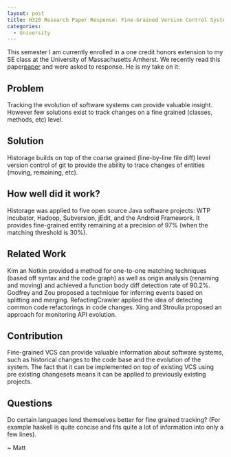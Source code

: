 ```yaml
---
layout: post
title: H320 Research Paper Response: Fine-Grained Version Control System for Java
categories:
  - University
---
```

This semester I am currently enrolled in a one credit honors extension to my SE class at the University of Massachusetts Amherst. We recently read this paper[paper](https://dl.acm.org/citation.cfm?id=2024463) and were asked to response.  He is my take on it:

## Problem
Tracking the evolution of software systems can provide valuable insight. However few solutions exist to track changes on a fine grained (classes, methods, etc) level.

## Solution
Historage builds on top of the coarse grained (line-by-line file diff) level version control of git to provide the ability to trace changes of entities (moving, remaining, etc).

## How well did it work?
Historage was applied to five open source Java software projects: WTP incubator, Hadoop, Subversion, jEdit, and the Android Framework.  It provides fine-grained entity remaining at a precision of 97% (when the matching threshold is 30%).

## Related Work
Kim an Notkin provided a method for one-to-one matching techniques (based off syntax and the code graph) as well as origin analysis (renaming and moving) and achieved a function body diff detection rate of 90.2%.  Godfrey and Zou proposed a technique for inferring events based on splitting and merging.  RefactingCrawler applied the idea of detecting common code refactorings in code changes.  Xing and Stroulia proposed an approach for monitoring API evolution.

## Contribution
Fine-grained VCS can provide valuable information about software systems, such as historical changes to the code base and the evolution of the system. The fact that it can be implemented on top of existing VCS using pre existing changesets means it can be applied to previously existing projects.

## Questions
Do certain languages lend themselves better for fine grained tracking? (For example haskell is quite concise and fits quite a lot of information into only a few lines).

~ Matt
